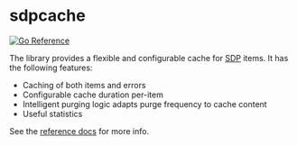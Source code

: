 # sdpcache

[![Go Reference](https://pkg.go.dev/badge/github.com/overmindtech/sdpcache.svg)](https://pkg.go.dev/github.com/overmindtech/sdpcache)

The library provides a flexible and configurable cache for [SDP](https://github.com/overmindtech/sdp) items. It has the following features:

* Caching of both items and errors
* Configurable cache duration per-item
* Intelligent purging logic adapts purge frequency to cache content
* Useful statistics

See the [reference docs](https://pkg.go.dev/github.com/overmindtech/sdpcache) for more info.
